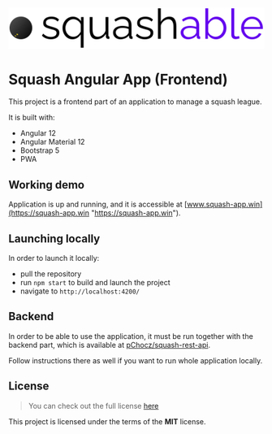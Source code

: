![Squash logo](src/assets/img/squash_logo.svg "Squash logo")

# Squash Angular App (Frontend)

This project is a frontend part of an application to manage a squash league.

It is built with:

* Angular 12
* Angular Material 12
* Bootstrap 5
* PWA


## Working demo

Application is up and running, and it is accessible at 
[www.squash-app.win](https://squash-app.win "https://squash-app.win").


## Launching locally

In order to launch it locally:

* pull the repository
* run `npm start` to build and launch the project 
* navigate to `http://localhost:4200/`


## Backend

In order to be able to use the application, it must be run together with the backend part,
which is available at 
[pChocz/squash-rest-api](https://github.com/pChocz/squash-rest-api "https://github.com/pChocz/squash-rest-api").

Follow instructions there as well if you want to run whole application locally.


## License

>You can check out the full license [here](https://github.com/pChocz/squash-angular/blob/master/LICENSE)

This project is licensed under the terms of the **MIT** license.
